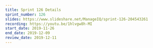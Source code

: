 ```yaml
---
title: Sprint 126 Details
sprint_number: 126
slides: https://www.slideshare.net/ManageIQ/sprint-126-204543261
recording: https://youtu.be/1hlvgw8h-MI
start_date: 2019-11-26
end_date: 2019-12-09
review_date: 2019-12-11
---
```

